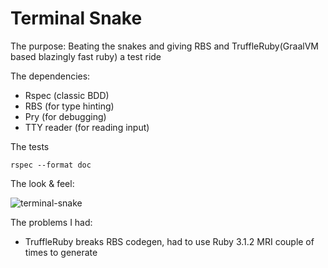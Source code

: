 # Terminal Snake

The purpose:  Beating the snakes and giving RBS and TruffleRuby(GraalVM based blazingly fast ruby) a test ride

The dependencies:
- Rspec (classic BDD)
- RBS (for type hinting)
- Pry (for debugging)
- TTY reader (for reading input)

The tests
```shell
rspec --format doc
```

The look & feel:

![terminal-snake](https://user-images.githubusercontent.com/22800416/179356533-9a3a1130-bf5e-4163-af3b-ac2f9764c103.gif)

The problems I had:
- TruffleRuby breaks RBS codegen, had to use Ruby 3.1.2 MRI couple of times to generate

